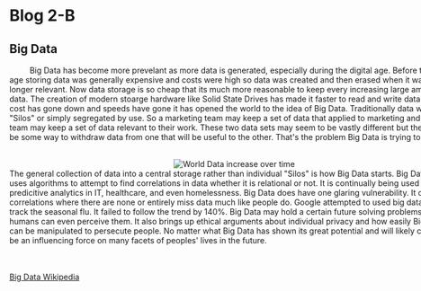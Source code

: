 <html>
<style> div{ width: 800; word-wrap: break-word; } div.a{ text-align: center; }
	</style>
</head>
<body>	
	<h1>Blog 2-B</h1>
	<h2>Big Data</h2>
<div>
<p>
	&#x2003; &#x2003; Big Data has become more prevelant as more data is generated, especially
	during the digital age. Before the digital age storing data was generally expensive and costs
	were high so data was created and then erased when it was no longer relevant. Now data storage
	is so cheap that its much more reasonable to keep every increasing large amounts of data. The creation
	of modern stoarge hardware like Solid State Drives has made it faster to read and write data.
	Since cost has gone down and speeds have gone it has opened the world to the idea of Big Data.
	Traditionally data was kept in "Silos" or simply segregated by use. So a marketing team may keep a
	set of data that applied to marketing and an R&D team may keep a set of data relevant to their work.
	These two data sets may seem to be vastly different but there may be some way to withdraw data from one
	that will be useful to the other. That's the problem Big Data is trying to solve.
<br>
<br>
	<div class=a>
	<img src="https://en.wikipedia.org/wiki/File:Hilbert_InfoGrowth.png" alt="World Data increase over time">
	</div>
	The general collection of data into a central storage rather than individual "Silos" is how Big Data
	starts. Big Data then uses algorithms to attempt to find correlations in data whether it is relational
	or not. It is continually being used in predicitive analytics in IT, healthcare, and even homelessness.
	Big Data does have one glaring vulnerability. It can draw correlations where there are none or entirely
	miss data much like people do. Google attempted to used big data to try to track the seasonal flu. It failed
	to follow the trend by 140%. Big Data may hold a certain future solving problems before humans can even
	perceive them. It also brings up ethical arguments about individual privacy and how easily Big Data can
	be manipulated to persecute people. No matter what Big Data has shown its great potential and will likely
	continue to be an influencing force on many facets of peoples' lives in the future.
<br>
<br>
	&#x2003; &#x2003; 
	
</p>

<a href="hhttps://en.wikipedia.org/wiki/Big_data">Big Data Wikipedia</a>
<br>
</div>
</body>
</html>
